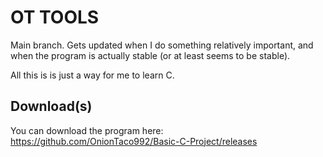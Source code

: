 # OT TOOLS
Main branch. Gets updated when I do something relatively important, and when the program is actually stable (or at least seems to be stable).

All this is is just a way for me to learn C.

## Download(s)

You can download the program here: https://github.com/OnionTaco992/Basic-C-Project/releases
